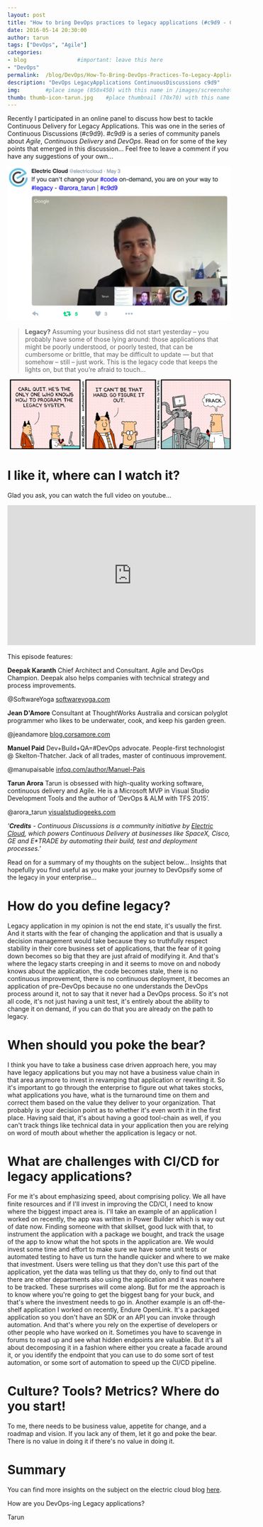 ```yaml
---
layout: post
title: "How to bring DevOps practices to legacy applications (#c9d9 - ContinuousDiscussions)"
date: 2016-05-14 20:30:00 
author: tarun 
tags: ["DevOps", "Agile"]
categories:
- blog                #important: leave this here
- "DevOps"
permalink:  /blog/DevOps/How-To-Bring-DevOps-Practices-To-Legacy-Applications-c9d9
description: "DevOps LegacyApplications ContinuousDiscussions c9d9"
img:        #place image (850x450) with this name in /images/screenshots
thumb: thumb-icon-tarun.jpg    #place thumbnail (70x70) with this name in /images/screenshots/thumbs/
---
```

Recently I participated in an online panel to discuss how best to tackle Continuous Delivery for Legacy Applications. This was one in the series of Continuous Discussions (#c9d9). #c9d9 is a series of community panels about _Agile_, _Continuous Delivery_ and _DevOps_. Read on for some of the key points that emerged in this discussion... Feel free to leave a comment if you have any suggestions of your own...     
<!--more--> 

![c9d9 - Tarun in action - DevOps](/images/screenshots/tarun/c9d9-LegacyDevOps.png)

> __Legacy?__ Assuming your business did not start yesterday – you probably have some of those lying around: those applications that might be poorly understood, or poorly tested, that can be cumbersome or brittle, that may be difficult to update — but that somehow – still – just work. This is the legacy code that keeps the lights on, but that you’re afraid to touch…
 
![What is Legacy - DevOps](/images/screenshots/tarun/c9d9-DevOpsWhatIsLegacy.gif)

# I like it, where can I watch it? 
Glad you ask, you can watch the full video on youtube...  

<iframe width="560" height="315" src="https://www.youtube.com/embed/VSDzsZRZyLs" frameborder="0" allowfullscreen></iframe>

This episode features:

__Deepak Karanth__
Chief Architect and Consultant. Agile and DevOps Champion. Deepak also helps companies with technical strategy and process improvements.

@SoftwareYoga [softwareyoga.com](http://softwareyoga.com/)

__Jean D'Amore__
Consultant at ThoughtWorks Australia and corsican polyglot programmer who likes to be underwater, cook, and keep his garden green.

@jeandamore [blog.corsamore.com](https://blog.corsamore.com/)

__Manuel Paid__
Dev+Build+QA=#DevOps advocate. People-first technologist @ Skelton-Thatcher. Jack of all trades, master of continuous improvement.

@manupaisable [infoq.com/author/Manuel-Pais](http://www.infoq.com/author/Manuel-Pais)

__Tarun Arora__
Tarun is obsessed with high-quality working software, continuous delivery and Agile. He is a Microsoft MVP in Visual Studio Development Tools and the author of ‘DevOps & ALM with TFS 2015’.

@arora_tarun [visualstudiogeeks.com](http://www.visualstudiogeeks.com/)

_'__Credits__ - Continuous Discussions is a community initiative by [Electric Cloud](http://electric-cloud.com/powering-continuous-delivery), which powers Continuous Delivery at businesses like SpaceX, Cisco, GE and E*TRADE by automating their build, test and deployment processes.'_

Read on for a summary of my thoughts on the subject below... Insights that hopefully you find useful as you make your journey to DevOpsify some of the legacy in your enterprise...  

# How do you define legacy?
Legacy application in my opinion is not the end state, it's usually the first. And it starts with the fear of changing the application and that is usually a decision management would take because they so truthfully respect stability in their core business set of applications, that the fear of it going down becomes so big that they are just afraid of modifying it. And that's where the legacy starts creeping in and it seems to move on and nobody knows about the application, the code becomes stale, there is no continuous improvement, there is no continuous deployment, it becomes an application of pre-DevOps because no one understands the DevOps process around it, not to say that it never had a DevOps process. So it's not all code, it's not just having a unit test, it's entirely about the ability to change it on demand, if you can do that you are already on the path to legacy.


# When should you poke the bear?
I think you have to take a business case driven approach here, you may have legacy applications but you may not have a business value chain in that area anymore to invest in revamping that application or rewriting it. So it's important to go through the enterprise to figure out what takes stocks, what applications you have, what is the turnaround time on them and correct them based on the value they deliver to your organization. That probably is your decision point as to whether it's even worth it in the first place. Having said that, it's about having a good tool-chain as well, if you can't track things like technical data in your application then you are relying on word of mouth about whether the application is legacy or not.


# What are challenges with CI/CD for legacy applications?
For me it's about emphasizing speed, about comprising policy. We all have finite resources and if I'll invest in improving the CD/CI, I need to know where the biggest impact area is. I'll take an example of an application I worked on recently, the app was written in Power Builder which is way out of date now. Finding someone with that skillset, good luck with that, to instrument the application with a package we bought, and track the usage of the app to know what the hot spots in the application are. We would invest some time and effort to make sure we have some unit tests or automated testing to have us turn the handle quicker and where to we make that investment. Users were telling us that they don't use this part of the application, yet the data was telling us that they do, only to find out that there are other departments also using the application and it was nowhere to be tracked. These surprises will come along. But for me the approach is to know where you're going to get the biggest bang for your buck, and that's where the investment needs to go in. Another example is an off-the-shelf application I worked on recently, Endure OpenLink. It's a packaged application so you don't have an SDK or an API you can invoke through automation. And that's where you rely on the expertise of developers or other people who have worked on it. Sometimes you have to scavenge in forums to read up and see what hidden endpoints are valuable. But it's all about decomposing it in a fashion where either you create a facade around it, or you identify the endpoint that you can use to do some sort of test automation, or some sort of automation to speed up the CI/CD pipeline. 

# Culture? Tools? Metrics? Where do you start!
To me, there needs to be business value, appetite for change, and a roadmap and vision. If you lack any of them, let it go and poke the bear. There is no value in doing it if there's no value in doing it.

# Summary 
You can find more insights on the subject on the electric cloud blog [here](http://electric-cloud.com/blog/2016/05/continuous-discussions-c9d9-podcast-episode-40-cd-legacy-applications/). 

How are you DevOps-ing Legacy applications? 

Tarun 